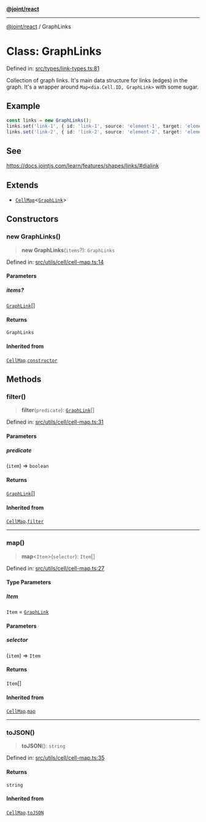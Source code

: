 [**@joint/react**](../README.md)

***

[@joint/react](../README.md) / GraphLinks

# Class: GraphLinks

Defined in: [src/types/link-types.ts:81](https://github.com/samuelgja/joint/blob/main/packages/joint-react/src/types/link-types.ts#L81)

Collection of graph links.
It's main data structure for links (edges) in the graph.
It's a wrapper around `Map<dia.Cell.ID, GraphLink>` with some sugar.

## Example

```ts
const links = new GraphLinks();
links.set('link-1', { id: 'link-1', source: 'element-1', target: 'element-2' });
links.set('link-2', { id: 'link-2', source: 'element-2', target: 'element-3' });
```

## See

https://docs.jointjs.com/learn/features/shapes/links/#dialink

## Extends

- [`CellMap`](CellMap.md)\<[`GraphLink`](../interfaces/GraphLink.md)\>

## Constructors

### new GraphLinks()

> **new GraphLinks**(`items`?): `GraphLinks`

Defined in: [src/utils/cell/cell-map.ts:14](https://github.com/samuelgja/joint/blob/main/packages/joint-react/src/utils/cell/cell-map.ts#L14)

#### Parameters

##### items?

[`GraphLink`](../interfaces/GraphLink.md)[]

#### Returns

`GraphLinks`

#### Inherited from

[`CellMap`](CellMap.md).[`constructor`](CellMap.md#constructor)

## Methods

### filter()

> **filter**(`predicate`): [`GraphLink`](../interfaces/GraphLink.md)[]

Defined in: [src/utils/cell/cell-map.ts:31](https://github.com/samuelgja/joint/blob/main/packages/joint-react/src/utils/cell/cell-map.ts#L31)

#### Parameters

##### predicate

(`item`) => `boolean`

#### Returns

[`GraphLink`](../interfaces/GraphLink.md)[]

#### Inherited from

[`CellMap`](CellMap.md).[`filter`](CellMap.md#filter)

***

### map()

> **map**\<`Item`\>(`selector`): `Item`[]

Defined in: [src/utils/cell/cell-map.ts:27](https://github.com/samuelgja/joint/blob/main/packages/joint-react/src/utils/cell/cell-map.ts#L27)

#### Type Parameters

##### Item

`Item` = [`GraphLink`](../interfaces/GraphLink.md)

#### Parameters

##### selector

(`item`) => `Item`

#### Returns

`Item`[]

#### Inherited from

[`CellMap`](CellMap.md).[`map`](CellMap.md#map)

***

### toJSON()

> **toJSON**(): `string`

Defined in: [src/utils/cell/cell-map.ts:35](https://github.com/samuelgja/joint/blob/main/packages/joint-react/src/utils/cell/cell-map.ts#L35)

#### Returns

`string`

#### Inherited from

[`CellMap`](CellMap.md).[`toJSON`](CellMap.md#tojson)
